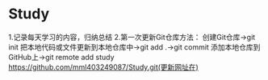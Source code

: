 # Study
1.记录每天学习的内容，归纳总结
2.第一次更新Git仓库方法：
  创建Git仓库->git init
  把本地代码或文件更新到本地仓库中->git add .->git commit
  添加本地仓库到GitHub上->git remote add study https://github.com/mml403249087/Study.git(更新网址在)
